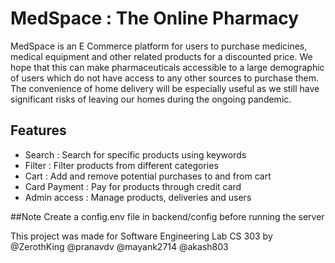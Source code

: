 # MedSpace : The Online Pharmacy

MedSpace is an E Commerce platform for users to purchase medicines, medical equipment and other related products for a discounted price. We hope that this can make pharmaceuticals accessible to a large demographic of users which do not have access to any other sources to purchase them. The convenience of home delivery will be especially useful as we still have significant risks of leaving our homes during the ongoing pandemic.

## Features
- Search : Search for specific products using keywords
- Filter : Filter products from different categories
- Cart : Add and remove potential purchases to and from cart
- Card Payment : Pay for products through credit card
- Admin access : Manage products, deliveries and users

##Note
Create a config.env file in backend/config before running the server 

This project was made for Software Engineering Lab CS 303 by @ZerothKing @pranavdv @mayank2714 @akash803

